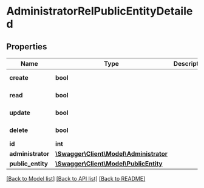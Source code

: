# AdministratorRelPublicEntityDetailed

## Properties
Name | Type | Description | Notes
------------ | ------------- | ------------- | -------------
**create** | **bool** |  | [default to false]
**read** | **bool** |  | [default to false]
**update** | **bool** |  | [default to false]
**delete** | **bool** |  | [default to false]
**id** | **int** |  | [optional] 
**administrator** | [**\Swagger\Client\Model\Administrator**](Administrator.md) |  | 
**public_entity** | [**\Swagger\Client\Model\PublicEntity**](PublicEntity.md) |  | 

[[Back to Model list]](../README.md#documentation-for-models) [[Back to API list]](../README.md#documentation-for-api-endpoints) [[Back to README]](../README.md)


